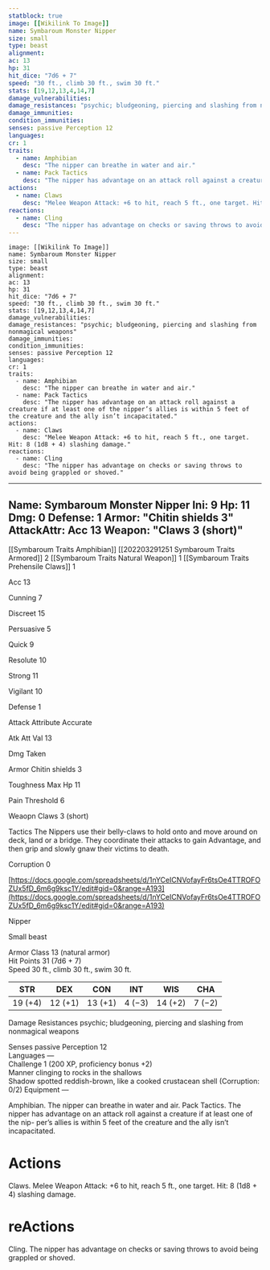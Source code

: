 ```yaml
---
statblock: true
image: [[Wikilink To Image]]
name: Symbaroum Monster Nipper
size: small
type: beast
alignment: 
ac: 13
hp: 31
hit_dice: "7d6 + 7"
speed: "30 ft., climb 30 ft., swim 30 ft."
stats: [19,12,13,4,14,7]
damage_vulnerabilities: 
damage_resistances: "psychic; bludgeoning, piercing and slashing from nonmagical weapons"
damage_immunities: 
condition_immunities: 
senses: passive Perception 12
languages: 
cr: 1
traits:
  - name: Amphibian
    desc: "The nipper can breathe in water and air."
  - name: Pack Tactics
    desc: "The nipper has advantage on an attack roll against a creature if at least one of the nipper’s allies is within 5 feet of the creature and the ally isn’t incapacitated."
actions:
  - name: Claws
    desc: "Melee Weapon Attack: +6 to hit, reach 5 ft., one target. Hit: 8 (1d8 + 4) slashing damage."
reactions:
  - name: Cling
    desc: "The nipper has advantage on checks or saving throws to avoid being grappled or shoved."
---
```

```statblock
image: [[Wikilink To Image]]
name: Symbaroum Monster Nipper
size: small
type: beast
alignment: 
ac: 13
hp: 31
hit_dice: "7d6 + 7"
speed: "30 ft., climb 30 ft., swim 30 ft."
stats: [19,12,13,4,14,7]
damage_vulnerabilities: 
damage_resistances: "psychic; bludgeoning, piercing and slashing from nonmagical weapons"
damage_immunities: 
condition_immunities: 
senses: passive Perception 12
languages: 
cr: 1
traits:
  - name: Amphibian
    desc: "The nipper can breathe in water and air."
  - name: Pack Tactics
    desc: "The nipper has advantage on an attack roll against a creature if at least one of the nipper’s allies is within 5 feet of the creature and the ally isn’t incapacitated."
actions:
  - name: Claws
    desc: "Melee Weapon Attack: +6 to hit, reach 5 ft., one target. Hit: 8 (1d8 + 4) slashing damage."
reactions:
  - name: Cling
    desc: "The nipper has advantage on checks or saving throws to avoid being grappled or shoved."
```
---
Name: Symbaroum Monster Nipper
Ini: 9
Hp: 11
Dmg: 0
Defense: 1
Armor: "Chitin shields 3"
AttackAttr: Acc 13
Weapon: "Claws 3 (short)"
---
[[Symbaroum Traits Amphibian]]
[[202203291251 Symbaroum Traits Armored]] 2
[[Symbaroum Traits Natural Weapon]] 1
[[Symbaroum Traits Prehensile Claws]] 1

Acc 13

Cunning 7

Discreet 15

Persuasive 5

Quick 9

Resolute 10

Strong 11

Vigilant 10

Defense 1

Attack Attribute Accurate

Atk Att Val 13

Dmg Taken

Armor Chitin shields 3

Toughness Max Hp 11

Pain Threshold 6

Weaopn Claws 3 (short)

Tactics The Nippers use their belly-claws to hold onto and move around on deck, land or a bridge. They coordinate their attacks to gain Advantage, and then grip and slowly gnaw their victims to death.

Corruption 0

[https://docs.google.com/spreadsheets/d/1nYCeICNVofayFr6tsOe4TTROFOZUx5fD_6m6g9ksc1Y/edit#gid=0&range=A193](https://docs.google.com/spreadsheets/d/1nYCeICNVofayFr6tsOe4TTROFOZUx5fD_6m6g9ksc1Y/edit#gid=0&range=A193)









 

Nipper

Small beast

Armor Class 13 (natural armor)  
Hit Points 31 (7d6 + 7)  
Speed 30 ft., climb 30 ft., swim 30 ft.

| STR     | DEX     | CON     | INT    | WIS     | CHA    |
| ------- | ------- | ------- | ------ | ------- | ------ |
| 19 (+4) | 12 (+1) | 13 (+1) | 4 (−3) | 14 (+2) | 7 (−2) |


Damage Resistances psychic; bludgeoning, piercing and slashing from nonmagical weapons

Senses passive Perception 12  
Languages —  
Challenge 1 (200 XP, proficiency bonus +2)  
Manner clinging to rocks in the shallows  
Shadow spotted reddish-brown, like a cooked crustacean shell (Corruption: 0/2) 
Equipment —


Amphibian. The nipper can breathe in water and air.
Pack Tactics. The nipper has advantage on an attack roll against a creature if at least one of the nip- per’s allies is within 5 feet of the creature and the ally isn’t incapacitated.

# Actions

Claws. Melee Weapon Attack: +6 to hit, reach 5 ft., one target. Hit: 8 (1d8 + 4) slashing damage.

# reActions

Cling. The nipper has advantage on checks or saving throws to avoid being grappled or shoved.


